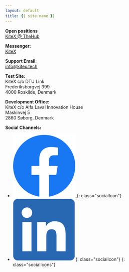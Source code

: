 ```yaml
---
layout: default
title: {{ site.name }}
---
```


<!-- CONTACT  -->

**Open positions**  
[KiteX @ TheHub](https://thehub.dk/jobs/company/kitex)

**Messenger:**  
[KiteX](m.me/KiteX.tech)

**Support Email:**  
info@kitex.tech

**Test Site:**  
KiteX c/o DTU Link  
Frederiksborgvej 399  
4000 Roskilde, Denmark

**Development Office:**  
KiteX c/o Alfa Laval Innovation House  
Maskinvej 5  
2860 Søborg, Denmark


**Social Channels:** 

- [ ![Facebook Icon](/graphics/Facebook.png) ](https://www.facebook.com/KiteX.tech){: class="socialIcon"} 
- [![LinkedIn Icon](/graphics/LinkedIn.png)](https://www.linkedin.com/company/kitex.){: class="socialIcon"}
{: class="socialIcons"}